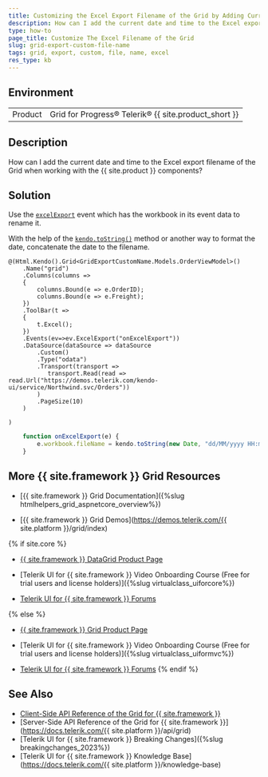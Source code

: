 ```yaml
---
title: Customizing the Excel Export Filename of the Grid by Adding Current Date and Time
description: How can I add the current date and time to the Excel export filename of the {{ site.product }} Grid?
type: how-to
page_title: Customize The Excel Filename of the Grid
slug: grid-export-custom-file-name
tags: grid, export, custom, file, name, excel
res_type: kb
---
```


## Environment

<table>
	<tbody>
        <tr>
			<td>Product</td>
			<td>Grid for Progress® Telerik® {{ site.product_short }}</td>
		</tr>
	</tbody>
</table>

## Description

How can I add the current date and time to the Excel export filename of the Grid when working with the {{ site.product }} components?

## Solution
Use the [`excelExport`](https://docs.telerik.com/kendo-ui/api/javascript/ui/grid/events/excelexport) event which has the workbook in its event data to rename it.

With the help of the [`kendo.toString()`](https://docs.telerik.com/kendo-ui/globalization/intl/dateformatting) method or another way to format the date, concatenate the date to the filename.

```Index.cshtml
@(Html.Kendo().Grid<GridExportCustomName.Models.OrderViewModel>()
    .Name("grid")
    .Columns(columns =>
    {
        columns.Bound(e => e.OrderID);
        columns.Bound(e => e.Freight);
    })
    .ToolBar(t => 
    {
        t.Excel();
    })
    .Events(ev=>ev.ExcelExport("onExcelExport"))
    .DataSource(dataSource => dataSource
        .Custom()
        .Type("odata")
        .Transport(transport =>
           transport.Read(read => read.Url("https://demos.telerik.com/kendo-ui/service/Northwind.svc/Orders"))
        )
        .PageSize(10)
    )

)
```
```script.js
    function onExcelExport(e) {
        e.workbook.fileName = kendo.toString(new Date, "dd/MM/yyyy HH:mm") + " Grid.xlsx";
    }
```

## More {{ site.framework }} Grid Resources

* [{{ site.framework }} Grid Documentation]({%slug htmlhelpers_grid_aspnetcore_overview%})

* [{{ site.framework }} Grid Demos](https://demos.telerik.com/{{ site.platform }}/grid/index)

{% if site.core %}
* [{{ site.framework }} DataGrid Product Page](https://www.telerik.com/aspnet-core-ui/grid)

* [Telerik UI for {{ site.framework }} Video Onboarding Course (Free for trial users and license holders)]({%slug virtualclass_uiforcore%})

* [Telerik UI for {{ site.framework }} Forums](https://www.telerik.com/forums/aspnet-core-ui)

{% else %}
* [{{ site.framework }} Grid Product Page](https://www.telerik.com/aspnet-mvc/grid)

* [Telerik UI for {{ site.framework }} Video Onboarding Course (Free for trial users and license holders)]({%slug virtualclass_uiformvc%})

* [Telerik UI for {{ site.framework }} Forums](https://www.telerik.com/forums/aspnet-mvc)
{% endif %}

## See Also

* [Client-Side API Reference of the Grid for {{ site.framework }}](https://docs.telerik.com/kendo-ui/api/javascript/ui/grid)
* [Server-Side API Reference of the Grid for {{ site.framework }}](https://docs.telerik.com/{{ site.platform }}/api/grid)
* [Telerik UI for {{ site.framework }} Breaking Changes]({%slug breakingchanges_2023%})
* [Telerik UI for {{ site.framework }} Knowledge Base](https://docs.telerik.com/{{ site.platform }}/knowledge-base)
